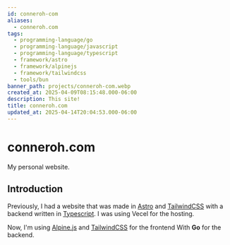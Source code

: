 ```yaml
---
id: conneroh-com
aliases:
  - conneroh.com
tags:
  - programming-language/go
  - programming-language/javascript
  - programming-language/typescript
  - framework/astro
  - framework/alpinejs
  - framework/tailwindcss
  - tools/bun
banner_path: projects/conneroh-com.webp
created_at: 2025-04-09T08:15:48.000-06:00
description: This site!
title: conneroh.com
updated_at: 2025-04-14T20:04:53.000-06:00
---
```


# conneroh.com

My personal website.


## Introduction

Previously, I had a website that was made in [Astro](https://astro.build/) and [TailwindCSS](https://tailwindcss.com/) with a backend written in [Typescript](tags/programming-language/typescript.md). I was using Vecel for the hosting.

Now, I'm using [Alpine.js](https://alpinejs.dev/) and [TailwindCSS](https://tailwindcss.com/) for the frontend With **Go** for the backend.
